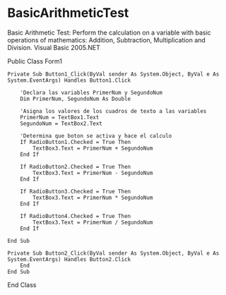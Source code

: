 # BasicArithmeticTest
Basic Arithmetic Test: Perform the calculation on a variable with basic operations of mathematics: Addition, Subtraction, Multiplication and Division.
Visual Basic 2005.NET

Public Class Form1

    Private Sub Button1_Click(ByVal sender As System.Object, ByVal e As System.EventArgs) Handles Button1.Click

        'Declara las variables PrimerNum y SegundoNum
        Dim PrimerNum, SegundoNum As Double

        'Asigna los valores de los cuadros de texto a las variables
        PrimerNum = TextBox1.Text
        SegundoNum = TextBox2.Text

        'Determina que boton se activa y hace el calculo
        If RadioButton1.Checked = True Then
            TextBox3.Text = PrimerNum + SegundoNum
        End If

        If RadioButton2.Checked = True Then
            TextBox3.Text = PrimerNum - SegundoNum
        End If

        If RadioButton3.Checked = True Then
            TextBox3.Text = PrimerNum * SegundoNum
        End If

        If RadioButton4.Checked = True Then
            TextBox3.Text = PrimerNum / SegundoNum
        End If

    End Sub

    Private Sub Button2_Click(ByVal sender As System.Object, ByVal e As System.EventArgs) Handles Button2.Click
        End
    End Sub
End Class
